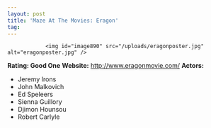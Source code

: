 ```yaml
---
layout: post
title: 'Maze At The Movies: Eragon'
tag: 
---
```



                <img id="image890" src="/uploads/eragonposter.jpg" alt="eragonposter.jpg" />
<p><strong>Rating: Good One</strong>
<strong>Website:</strong> <a href="http://www.eragonmovie.com/"><a href="http://www.eragonmovie.com/">http://www.eragonmovie.com/</a></a>
<strong>Actors:</strong></p>
<ul>
    <li>Jeremy Irons</li>
    <li>John Malkovich</li>
    <li>Ed Speleers</li>
    <li>Sienna Guillory </li>
    <li>Djimon Hounsou</li>
    <li>Robert Carlyle</li>
</ul>
            
